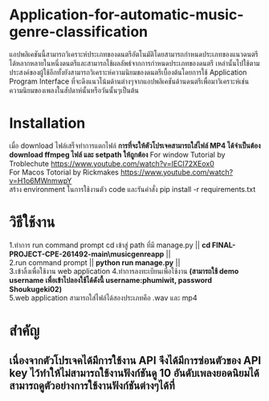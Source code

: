 ﻿# Application-for-automatic-music-genre-classification
แอปพลิเคชันนี้สามารถวิเคราะห์ประเภทของดนตรีอัตโนมัติโดยสามารถกําหนดประเภทของแนวดนตรีได้หลากหลายในหนึ่งดนตรีและสามารถใช้ผลลัพธ์จากการกําหนดประเภทของดนตรี เหล่านั้นไปใช้ตามประสงค์ของผู้ใช้อีกทั้งยังสามารถวิเคราะห์ความนิยมของดนตรีเบื้องต้นโดยการใช้ Application Program Interface ที่จะดึงแนวโน้มด้านต่างๆจากแอปพลิเคชันด้านดนตรีเพื่อมาวิเคราะห์เช่น ความนิยมของเพลงในสัปดาห์นั้นหรือวันนั้นๆเป็นต้น
# Installation
เมื่อ download ไฟล์เสร็จทำการแตกไฟล์
 ****การที่จะให้ตัวโปรเจคสามารถใส่ไฟล์ MP4 ได้จำเป็นต้อง download ffmpeg ไฟล์ และ setpath ให้ถูกต้อง**** 
 For window Tutorial by Troblechute  https://www.youtube.com/watch?v=IECI72XEox0 \
 For Macos Totorial by Rickmakes https://www.youtube.com/watch?v=H1o6MWnmwpY \
สร้าง environment ในการใช้งานตัว code และรันคำสั่ง pip install -r requirements.txt 
# วิธีใช้งาน
1.ทำการ run command prompt cd เข้าสู่ path ที่มี manage.py || **cd FINAL-PROJECT-CPE-261492-main\musicgenreapp** || \
2.run command prompt || **python run manage.py** || \
3.เข้าลิ้งเพื่อใช้งาน web application 
4.ทำการลงทะเบียนเพื่อใช้งาน **(สามารถใช้ demo username เพื่อเข้าไปลองใช้ได้ดังนี้ username:phumiwit, password Shoukugeki02)** \
5.web application สามารถใส่ไฟล์ได้สองประเภทคือ .wav และ mp4
# สำคัญ 
## เนื่องจากตัวโปรเจคได้มีการใช้งาน API จึงได้มีการซ่อนตัวของ API key ไว้ทำให้ไม่สามารถใช้งานฟังก์ชันดู 10 อันดับเพลงยอดนิยมได้ สามารถดูตัวอย่างการใช้งานฟังก์ชันต่างๆได้ที่ 


